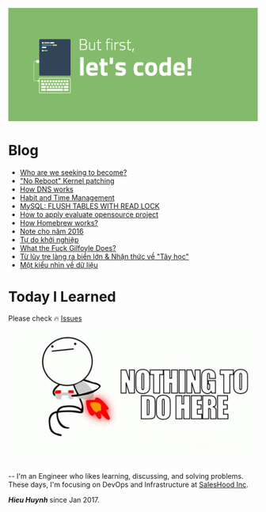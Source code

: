 ![](2017/image/but-first-lets-code.png)

# Blog

- [Who are we seeking to become?](2017/Who-are-we-seeking-to-become.md)
- ["No Reboot" Kernel patching](2017/No-Reboot-Kernel-Patching.md)
- [How DNS works](2017/How-DNS-works.md)
- [Habit and Time Management](2017/Habit-Time-Management.md)
- [MySQL: FLUSH TABLES WITH READ LOCK](2017/MySQL-FLUSH-TABLES-WITH-READ-LOCK.md)
- [How to apply evaluate opensource project](2017/Apply-evaluate-opensource-project.md)
- [How Homebrew works?](2017/How-Homebrew-works.md)
- [Note cho năm 2016](2017/Note-cho-nam-2016.md)
- [Tự do khởi nghiệp](2017/Tu-do-khoi-nghiep.md)
- [What the Fuck Gilfoyle Does?](2017/What-the-Fuck-Gilfoyle-Does.md)
- [Từ lũy tre làng ra biển lớn & Nhận thức về "Tây học"](2017/Tu-luy-tre-lang.md)
- [Một kiểu nhìn về dữ liệu](2017/mot-kieu-nhin-ve-du-lieu.md)

# Today I Learned

Please check :fire: [Issues](https://github.com/hieuhtr/Blog/issues)
![](2017/image/nothing-todo-here.jpg)

--
I'm an Engineer who likes learning, discussing, and solving problems.
These days, I'm focusing on DevOps and Infrastructure at [SalesHood Inc](http://saleshood.com).

***Hieu Huynh***
since Jan 2017.
